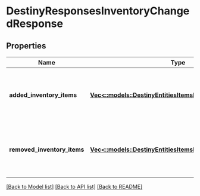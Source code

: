 # DestinyResponsesInventoryChangedResponse

## Properties
Name | Type | Description | Notes
------------ | ------------- | ------------- | -------------
**added_inventory_items** | [**Vec<::models::DestinyEntitiesItemsDestinyItemComponent>**](Destiny.Entities.Items.DestinyItemComponent.md) | Items that appeared in the inventory possibly as a result of an action. | [optional] [default to null]
**removed_inventory_items** | [**Vec<::models::DestinyEntitiesItemsDestinyItemComponent>**](Destiny.Entities.Items.DestinyItemComponent.md) | Items that disappeared from the inventory possibly as a result of an action. | [optional] [default to null]

[[Back to Model list]](../README.md#documentation-for-models) [[Back to API list]](../README.md#documentation-for-api-endpoints) [[Back to README]](../README.md)


